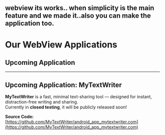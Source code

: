 ## webview its works.. when simplicity is the main feature and we made it..also you can make the application too.

# Our WebView Applications


## Upcoming Application

---


## Upcoming Application: **MyTextWriter**

**MyTextWriter** is a fast, minimal text-sharing tool — designed for instant, distraction-free writing and sharing.  
Currently in **closed testing**, it will be publicly released soon!

**Source Code:**  
[https://github.com/MyTextWriter/android_app_mytextwriter.com](https://github.com/MyTextWriter/android_app_mytextwriter.com)

